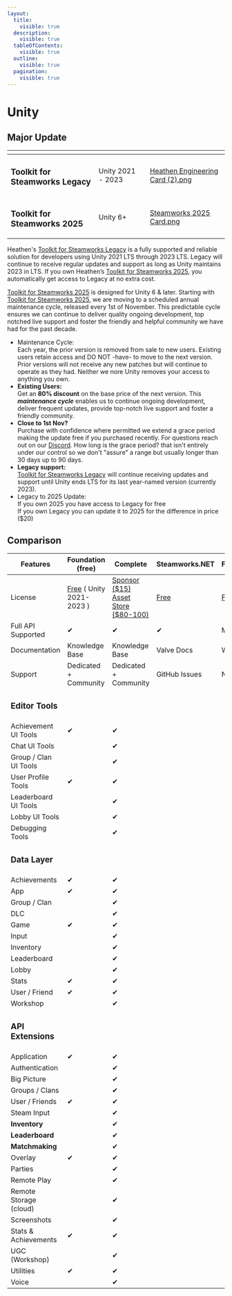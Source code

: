```yaml
---
layout:
  title:
    visible: true
  description:
    visible: true
  tableOfContents:
    visible: true
  outline:
    visible: true
  pagination:
    visible: true
---
```


# Unity

## Major Update

<table data-card-size="large" data-view="cards"><thead><tr><th></th><th></th><th></th><th data-hidden data-card-cover data-type="files"></th></tr></thead><tbody><tr><td><h3><strong>Toolkit for Steamworks Legacy</strong></h3></td><td>Unity 2021 - 2023</td><td></td><td><a href="../../.gitbook/assets/Heathen Engineering Card (2).png">Heathen Engineering Card (2).png</a></td></tr><tr><td><h3><strong>Toolkit for Steamworks 2025</strong></h3></td><td>Unity 6+</td><td></td><td><a href="../../.gitbook/assets/Steamworks 2025 Card.png">Steamworks 2025 Card.png</a></td></tr></tbody></table>

Heathen's [Toolkit for Steamworks Legacy](https://assetstore.unity.com/packages/slug/246652) is a fully supported and reliable solution for developers using Unity 2021 LTS through 2023 LTS. Legacy will continue to receive regular updates and support as long as Unity maintains 2023 in LTS. If you own Heathen’s [Toolkit for Steamworks 2025](https://assetstore.unity.com/packages/slug/299310), you automatically get access to Legacy at no extra cost.&#x20;

[Toolkit for Steamworks 2025](https://assetstore.unity.com/packages/slug/299310) is designed for Unity 6 & later. Starting with [Toolkit for Steamworks 2025](https://assetstore.unity.com/packages/slug/299310), we are moving to a scheduled annual maintenance cycle, released every 1st of November. This predictable cycle ensures we can continue to deliver quality ongoing development, top notched live support and foster the friendly and helpful community we have had for the past decade.

* Maintenance Cycle:\
  Each year, the prior version is removed from sale to new users. Existing users retain access and DO NOT -have- to move to the next version. Prior versions will not receive any new patches but will continue to operate as they had. Neither we nore Unity removes your access to anything you own.
* **Existing Users:**\
  Get an **80% discount** on the base price of the next version. This _**maintenance cycle**_ enables us to continue ongoing development, deliver frequent updates, provide top-notch live support and foster a friendly community.
* **Close to 1st Nov?** \
  Purchase with confidence where permitted we extend a grace period making the update free if you purchased recently. For questions reach out on our [Discord](https://discord.gg/heathen-group-463483739612381204). How long is the grace period? that isn't entirely under our control so we don't "assure" a range but usually longer than 30 days up to 90 days.
* **Legacy support:**\
  [Toolkit for Steamworks Legacy](https://assetstore.unity.com/packages/slug/246652) will continue receiving updates and support until Unity ends LTS for its last year-named version (currently 2023).
* Legacy to 2025 Update:\
  If you own 2025 you have access to Legacy for free\
  If you own Legacy you can update it to 2025 for the difference in price ($20)

## Comparison

<table data-full-width="true"><thead><tr><th width="261.5">Features</th><th width="221">Foundation (free)</th><th width="217">Complete</th><th width="171">Steamworks.NET</th><th>Facepunch</th></tr></thead><tbody><tr><td>License</td><td><a href="https://github.com/heathen-engineering/SteamworksFoundation">Free</a> ( Unity 2021-2023 )</td><td><a href="../../become-a-sponsor/">Sponsor ($15)</a><br><a href="https://assetstore.unity.com/packages/tools/integration/steam-api-steamworks-complete-246652">Asset Store ($80-100)</a></td><td><a href="https://github.com/rlabrecque/Steamworks.NET">Free</a></td><td><a href="https://wiki.facepunch.com/steamworks/">Free</a></td></tr><tr><td>Full API Supported</td><td>✔</td><td>✔</td><td>✔</td><td>Mostly</td></tr><tr><td>Documentation</td><td>Knowledge Base</td><td>Knowledge Base</td><td>Valve Docs</td><td>Wiki</td></tr><tr><td>Support</td><td>Dedicated + Community</td><td>Dedicated + Community</td><td>GitHub Issues</td><td>Not Found</td></tr><tr><td><h3>Editor Tools</h3></td><td></td><td></td><td></td><td></td></tr><tr><td>Achievement UI Tools</td><td>✔</td><td>✔</td><td></td><td></td></tr><tr><td>Chat UI Tools</td><td></td><td>✔</td><td></td><td></td></tr><tr><td>Group / Clan UI Tools</td><td></td><td>✔</td><td></td><td></td></tr><tr><td>User Profile Tools</td><td>✔</td><td>✔</td><td></td><td></td></tr><tr><td>Leaderboard UI Tools</td><td></td><td>✔</td><td></td><td></td></tr><tr><td>Lobby UI Tools</td><td></td><td>✔</td><td></td><td></td></tr><tr><td>Debugging Tools</td><td></td><td>✔</td><td></td><td></td></tr><tr><td><h3>Data Layer</h3></td><td></td><td></td><td></td><td></td></tr><tr><td>Achievements</td><td>✔</td><td>✔</td><td></td><td></td></tr><tr><td>App</td><td>✔</td><td>✔</td><td></td><td></td></tr><tr><td>Group / Clan</td><td></td><td>✔</td><td></td><td></td></tr><tr><td>DLC</td><td></td><td>✔</td><td></td><td></td></tr><tr><td>Game</td><td>✔</td><td>✔</td><td></td><td></td></tr><tr><td>Input</td><td></td><td>✔</td><td></td><td></td></tr><tr><td>Inventory</td><td></td><td>✔</td><td></td><td></td></tr><tr><td>Leaderboard</td><td></td><td>✔</td><td></td><td></td></tr><tr><td>Lobby</td><td></td><td>✔</td><td></td><td></td></tr><tr><td>Stats</td><td>✔</td><td>✔</td><td></td><td></td></tr><tr><td>User / Friend</td><td>✔</td><td>✔</td><td></td><td></td></tr><tr><td>Workshop</td><td></td><td>✔</td><td></td><td></td></tr><tr><td><h3>API Extensions</h3></td><td></td><td></td><td></td><td></td></tr><tr><td>Application</td><td>✔</td><td>✔</td><td></td><td> </td></tr><tr><td>Authentication</td><td></td><td>✔</td><td></td><td></td></tr><tr><td>Big Picture</td><td></td><td>✔</td><td></td><td></td></tr><tr><td>Groups / Clans</td><td></td><td>✔</td><td></td><td></td></tr><tr><td>User / Friends</td><td>✔</td><td>✔</td><td></td><td></td></tr><tr><td>Steam Input</td><td></td><td>✔</td><td></td><td></td></tr><tr><td><strong>Inventory</strong></td><td></td><td>✔</td><td></td><td></td></tr><tr><td><strong>Leaderboard</strong></td><td></td><td>✔</td><td></td><td></td></tr><tr><td><strong>Matchmaking</strong></td><td></td><td>✔</td><td></td><td></td></tr><tr><td>Overlay</td><td>✔</td><td>✔</td><td></td><td></td></tr><tr><td>Parties</td><td></td><td>✔</td><td></td><td></td></tr><tr><td>Remote Play</td><td></td><td>✔</td><td></td><td></td></tr><tr><td>Remote Storage (cloud)</td><td></td><td>✔</td><td></td><td></td></tr><tr><td>Screenshots</td><td></td><td>✔</td><td></td><td></td></tr><tr><td>Stats &#x26; Achievements</td><td>✔</td><td>✔</td><td></td><td></td></tr><tr><td>UGC (Workshop)</td><td></td><td>✔</td><td></td><td></td></tr><tr><td>Utilities</td><td>✔</td><td>✔</td><td></td><td></td></tr><tr><td>Voice</td><td></td><td>✔</td><td></td><td></td></tr></tbody></table>
